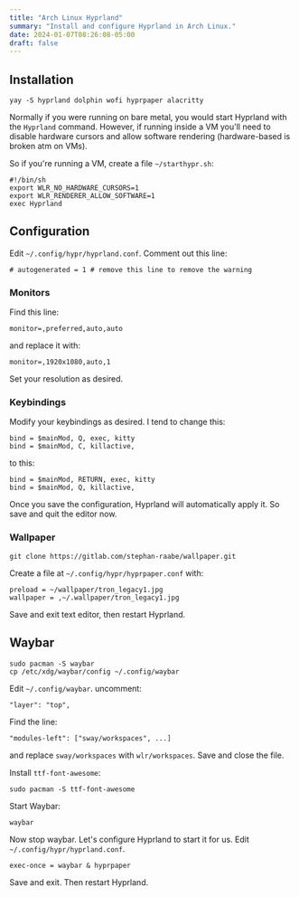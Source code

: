 ```yaml
---
title: "Arch Linux Hyprland"
summary: "Install and configure Hyprland in Arch Linux."
date: 2024-01-07T08:26:08-05:00
draft: false
---
```


## Installation

```shell
yay -S hyprland dolphin wofi hyprpaper alacritty
```

Normally if you were running on bare metal, you would start Hyprland with the `Hyprland` command. However, if running inside a VM you'll need to disable hardware cursors and allow software rendering (hardware-based is broken atm on VMs).

So if you're running a VM, create a file `~/starthypr.sh`:

```shell
#!/bin/sh
export WLR_NO_HARDWARE_CURSORS=1
export WLR_RENDERER_ALLOW_SOFTWARE=1
exec Hyprland
```

## Configuration

Edit `~/.config/hypr/hyprland.conf`. Comment out this line:

```text
# autogenerated = 1 # remove this line to remove the warning
```

### Monitors

Find this line:

```text
monitor=,preferred,auto,auto
```

and replace it with:

```text
monitor=,1920x1080,auto,1
```

Set your resolution as desired.

### Keybindings

Modify your keybindings as desired. I tend to change this:

```text
bind = $mainMod, Q, exec, kitty
bind = $mainMod, C, killactive,
```

to this:

```text
bind = $mainMod, RETURN, exec, kitty
bind = $mainMod, Q, killactive,
```

Once you save the configuration, Hyprland will automatically apply it. So save and quit the editor now.

### Wallpaper

```shell
git clone https://gitlab.com/stephan-raabe/wallpaper.git
```

Create a file at `~/.config/hypr/hyprpaper.conf` with:

```text
preload = ~/wallpaper/tron_legacy1.jpg
wallpaper = ,~/.wallpaper/tron_legacy1.jpg
```

Save and exit text editor, then restart Hyprland.

## Waybar

```shell
sudo pacman -S waybar
cp /etc/xdg/waybar/config ~/.config/waybar
```

Edit `~/.config/waybar`. uncomment:

```text
"layer": "top",
```

Find the line:

```text
"modules-left": ["sway/workspaces", ...]
```

and replace `sway/workspaces` with `wlr/workspaces`. Save and close the file.

Install `ttf-font-awesome`:

```shell
sudo pacman -S ttf-font-awesome
```

Start Waybar:

```shell
waybar
```

Now stop waybar. Let's configure Hyprland to start it for us. Edit `~/.config/hypr/hyprland.conf`.

```text
exec-once = waybar & hyprpaper
```

Save and exit. Then restart Hyprland.
